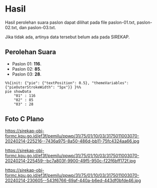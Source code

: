 # Hasil

Hasil perolehan suara paslon dapat dilihat pada file paslon-01.txt, paslon-02.txt, dan paslon-03.txt.

Jika tidak ada, artinya data tersebut belum ada pada SIREKAP.

## Perolehan Suara

 * Paslon 01: **116**.
 * Paslon 02: **85**.
 * Paslon 03: **28**.

```mermaid
%%{init: {"pie": {"textPosition": 0.5}, "themeVariables": {"pieOuterStrokeWidth": "5px"}} }%%
pie showData
    "01" : 116
    "02" : 85
    "03" : 28
```
## Foto C Plano

https://sirekap-obj-formc.kpu.go.id/ef3f/pemilu/ppwp/31/75/01/10/03/3175011003070-20240214-225216--7436a975-8a50-486d-bb11-75fc4324aa66.jpg

https://sirekap-obj-formc.kpu.go.id/ef3f/pemilu/ppwp/31/75/01/10/03/3175011003070-20240214-225459--bc7a803f-9900-49f5-950c-f22f6bff172f.jpg

https://sirekap-obj-formc.kpu.go.id/ef3f/pemilu/ppwp/31/75/01/10/03/3175011003070-20240214-230605--543f6766-69af-440a-b6ed-443df0bfde46.jpg
